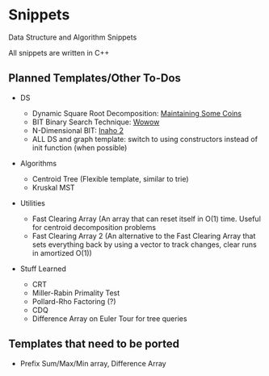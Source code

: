 # Snippets
Data Structure and Algorithm Snippets

All snippets are written in C++

## Planned Templates/Other To-Dos

* DS
    * Dynamic Square Root Decomposition: [Maintaining Some Coins](https://dmoj.ca/problem/cpc19c1p6)
    * BIT Binary Search Technique: [Wowow](https://dmoj.ca/problem/cco10p3)
    * N-Dimensional BIT: [Inaho 2](https://dmoj.ca/problem/inaho2)
    * ALL DS and graph template: switch to using constructors instead of init function (when possible)
* Algorithms
    * Centroid Tree (Flexible template, similar to trie)
    * Kruskal MST
* Utilities
    * Fast Clearing Array (An array that can reset itself in O(1) time.  Useful for centroid decomposition problems
    * Fast Clearing Array 2 (An alternative to the Fast Clearing Array that sets everything back by using a vector to track changes, clear runs in amortized O(1))

* Stuff Learned
    * CRT
    * Miller-Rabin Primality Test
    * Pollard-Rho Factoring (?)
    * CDQ
    * Difference Array on Euler Tour for tree queries

## Templates that need to be ported

* Prefix Sum/Max/Min array, Difference Array